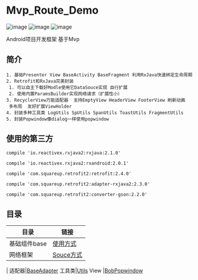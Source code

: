 # Mvp_Route_Demo

![image](https://travis-ci.org/Alamofire/Alamofire.svg?branch=master)
![image](https://img.shields.io/badge/API-14+-brightgreen.svg)
![image](https://img.shields.io/badge/Mvp_Route-v1.0.0-brightgreen.svg)

Android项目开发框架 基于Mvp

## 简介
    1. 基础Presenter View BaseActivity BaseFragment 利用RxJava快速绑定生命周期
    2. Retrofit和RxJava完美封装 
     1. 可以自主下载好Modle使用它DataSouce实现 自行扩展
     2. 使用内置ParamsBuilder实现网络请求（扩展性小）
    3. RecyclerView万能适配器  支持EmptyView HeaderView FooterView 刷新动画
     多布局  友好扩展ViewHolder
    4. 封装多种工具类 LogUtils SpUtils SpanUtils ToastUtils FragmentUtils
    5. 封装Popwindow像dialog一样使用popwindow

## 使用的第三方




```
compile 'io.reactivex.rxjava2:rxjava:2.1.0'

compile 'io.reactivex.rxjava2:rxandroid:2.0.1'

compile 'com.squareup.retrofit2:retrofit:2.4.0'

compile 'com.squareup.retrofit2:adapter-rxjava2:2.3.0'

compile 'com.squareup.retrofit2:converter-gson:2.2.0'
```

## 目录
 目录| 链接
---|---
基础组件base|[使用方式](https://github.com/TLocation/Mvp_Route_Demo/blob/master/README/README.md)
网络框架  |[Souce方式](https://github.com/TLocation/Mvp_Route_Demo/blob/master/README/net.md)
   |
适配器|[BaseAdapter](https://github.com/TLocation/Mvp_Route_Demo/blob/master/README/baseAdapter.md)
工具类|[Utils](https://github.com/TLocation/Mvp_Route_Demo/blob/master/README/utils.md)
View |[BobPopwindow](https://github.com/TLocation/Mvp_Route_Demo/blob/master/README/BopPopwindow.md)



  
